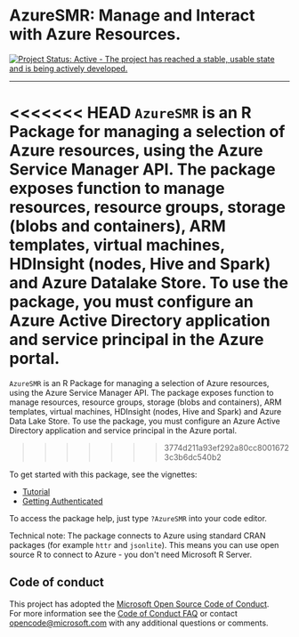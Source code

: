# AzureSMR: Manage and Interact with Azure Resources.

[![Project Status: Active - The project has reached a stable, usable state and is being actively developed.](http://www.repostatus.org/badges/latest/active.svg)](http://www.repostatus.org/#active)
 
---
 
<<<<<<< HEAD
 `AzureSMR` is an R Package for managing a selection of Azure resources, using the Azure Service Manager API. The package exposes function to manage resources, resource groups, storage (blobs and containers), ARM templates, virtual machines, HDInsight (nodes, Hive and Spark) and Azure Datalake Store. To use the package, you must configure an Azure Active Directory application and service principal in the Azure portal.
=======
 `AzureSMR` is an R Package for managing a selection of Azure resources, using the Azure Service Manager API. The package exposes function to manage resources, resource groups, storage (blobs and containers), ARM templates, virtual machines, HDInsight (nodes, Hive and Spark) and Azure Data Lake Store. To use the package, you must configure an Azure Active Directory application and service principal in the Azure portal.
>>>>>>> 3774d211a93ef292a80cc80016723c3b6dc540b2

To get started with this package, see the vignettes:

  * [Tutorial](http://htmlpreview.github.io/?https://github.com/Microsoft/AzureSMR/blob/master/inst/doc/tutorial.html)
  * [Getting Authenticated](http://htmlpreview.github.io/?https://github.com/Microsoft/AzureSMR/blob/master/inst/doc/Authentication.html)

To access the package help, just type `?AzureSMR` into your code editor.

Technical note: The package connects to Azure using standard CRAN packages (for example `httr` and `jsonlite`). This means you can use open source R to connect to Azure - you don't need Microsoft R Server.

## Code of conduct

This project has adopted the [Microsoft Open Source Code of Conduct](https://opensource.microsoft.com/codeofconduct/).  
For more information see the [Code of Conduct FAQ](https://opensource.microsoft.com/codeofconduct/faq/) or
contact [opencode@microsoft.com](mailto:opencode@microsoft.com) with any additional questions or comments.
